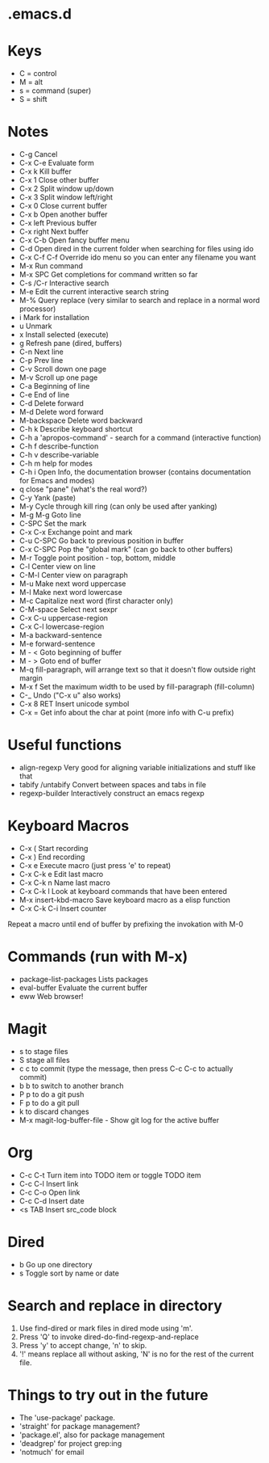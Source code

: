 .emacs.d
========

Keys
====
* C = control
* M = alt
* s = command (super)
* S = shift

Notes
=====
* C-g            Cancel
* C-x C-e        Evaluate form
* C-x k          Kill buffer
* C-x 1          Close other buffer
* C-x 2          Split window up/down
* C-x 3          Split window left/right
* C-x 0          Close current buffer
* C-x b          Open another buffer
* C-x left       Previous buffer
* C-x right      Next buffer
* C-x C-b        Open fancy buffer menu
* C-d            Open dired in the current folder when searching for files using ido
* C-x C-f C-f    Override ido menu so you can enter any filename you want
* M-x            Run command
* M-x <text> SPC Get completions for command written so far
* C-s /C-r       Interactive search
* M-e            Edit the current interactive search string
* M-%            Query replace (very similar to search and replace in a normal word processor)
* i              Mark for installation
* u              Unmark
* x              Install selected (execute)
* g              Refresh pane (dired, buffers)
* C-n            Next line
* C-p            Prev line
* C-v            Scroll down one page
* M-v            Scroll up one page
* C-a            Beginning of line
* C-e            End of line
* C-d            Delete forward
* M-d            Delete word forward
* M-backspace    Delete word backward
* C-h k          Describe keyboard shortcut
* C-h a          'apropos-command' - search for a command (interactive function)
* C-h f          describe-function
* C-h v          describe-variable
* C-h m          help for modes
* C-h i          Open Info, the documentation browser (contains documentation for Emacs and modes)
* q              close "pane" (what's the real word?)
* C-y            Yank (paste)
* M-y            Cycle through kill ring (can only be used after yanking)
* M-g M-g        Goto line
* C-SPC          Set the mark
* C-x C-x        Exchange point and mark
* C-u C-SPC      Go back to previous position in buffer
* C-x C-SPC      Pop the "global mark" (can go back to other buffers)
* M-r            Toggle point position - top, bottom, middle
* C-l            Center view on line
* C-M-l          Center view on paragraph
* M-u            Make next word uppercase
* M-l            Make next word lowercase
* M-c            Capitalize next word (first character only)
* C-M-space      Select next sexpr
* C-x C-u        uppercase-region
* C-x C-l        lowercase-region
* M-a            backward-sentence
* M-e            forward-sentence
* M - <          Goto beginning of buffer
* M - >          Goto end of buffer
* M-q            fill-paragraph, will arrange text so that it doesn't flow outside right margin
* M-x f          Set the maximum width to be used by fill-paragraph (fill-column)
* C-_            Undo ("C-x u" also works)
* C-x 8 RET      Insert unicode symbol
* C-x =          Get info about the char at point (more info with C-u prefix)

Useful functions
================
* align-regexp      Very good for aligning variable initializations and stuff like that
* tabify /untabify  Convert between spaces and tabs in file
* regexp-builder    Interactively construct an emacs regexp

Keyboard Macros
===============
* C-x (     Start recording
* C-x )     End recording
* C-x e     Execute macro (just press 'e' to repeat)
* C-x C-k e Edit last macro
* C-x C-k n Name last macro
* C-x C-k l Look at keyboard commands that have been entered
* M-x insert-kbd-macro Save keyboard macro as a elisp function
* C-x C-k C-i Insert counter

Repeat a macro until end of buffer by prefixing the invokation with M-0

Commands (run with M-x)
========================
* package-list-packages  Lists packages
* eval-buffer            Evaluate the current buffer
* eww                    Web browser!

Magit
=====
* s      to stage files
* S      stage all files
* c c    to commit (type the message, then press C-c C-c to actually commit)
* b b    to switch to another branch
* P p    to do a git push
* F p    to do a git pull
* k      to discard changes
* M-x magit-log-buffer-file - Show git log for the active buffer

Org
===
* C-c C-t Turn item into TODO item or toggle TODO item
* C-c C-l Insert link
* C-c C-o Open link
* C-c C-d Insert date
* <s TAB  Insert src_code block

Dired
=====
* b    Go up one directory
* s    Toggle sort by name or date

Search and replace in directory
==============================
1. Use find-dired or mark files in dired mode using 'm'.
2. Press 'Q' to invoke dired-do-find-regexp-and-replace
3. Press 'y' to accept change, 'n' to skip.
4. '!' means replace all without asking, 'N' is no for the rest of the current file.

Things to try out in the future
==============================
- The 'use-package' package.
- 'straight' for package management?
- 'package.el', also for package management
- 'deadgrep' for project grep:ing
- 'notmuch' for email
